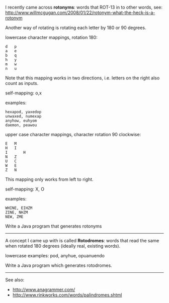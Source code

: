 I recently came across **rotonyms**: words that ROT-13 in to other words,
see: http://www.willmcgugan.com/2008/01/22/rotonym-what-the-heck-is-a-rotonym

Another way of rotating is rotating each letter by 180 or 90 degrees.

lowercase character mappings, rotation 180:
```
d	p
a	e
b	q
h	y
m	w
n	u
```
Note that this mapping works in two directions, i.e. letters on the right also count as inputs.

self-mapping: o,x

examples:
```
hexapod, yaxedop
unwaxed, numexap
anyhow, euhyom
daemon, peawou
```
upper case character mappings, character rotation 90 clockwise:
```
E	M
H	I
I       H
N	Z
U	C
W	E
Z	N
```
This mapping only works from left to right.

self-mapping: X, O

examples:
```
WHINE, EIHZM
ZINE, NHZM
NEW, ZME
```
Write a Java program that generates rotonyms


---


A concept I came up with is called **Rotodromes**: words that read the same when rotated 180 degrees (ideally real, existing words).

lowercase examples: pod, anyhue, opuanuendo

Write a Java program which generates rotodromes.


---


See also:
  * http://www.anagrammer.com/
  * http://www.rinkworks.com/words/palindromes.shtml